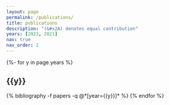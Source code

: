 ```yaml
---
layout: page
permalink: /publications/
title: publications
description: "(&#x2A) denotes equal contribution"
years: [2023, 2021]
nav: true
nav_order: 2
---
```

<!-- _pages/publications.md -->

<div class="publications">

{%- for y in page.years %}

<h2 class="year">{{y}}</h2>
  {% bibliography -f papers -q @*[year={{y}}]* %}
{% endfor %}

</div>
